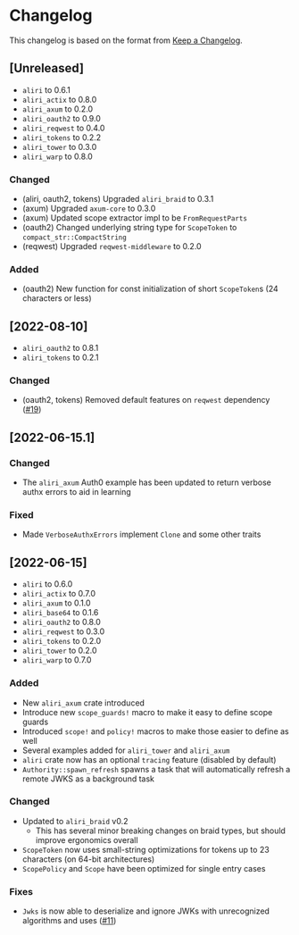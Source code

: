 # Changelog

This changelog is based on the format from [Keep a Changelog](https://keepachangelog.com/en/1.0.0/).

## [Unreleased]

- `aliri` to 0.6.1
- `aliri_actix` to 0.8.0
- `aliri_axum` to 0.2.0
- `aliri_oauth2` to 0.9.0
- `aliri_reqwest` to 0.4.0
- `aliri_tokens` to 0.2.2
- `aliri_tower` to 0.3.0
- `aliri_warp` to 0.8.0

### Changed

- (aliri, oauth2, tokens) Upgraded `aliri_braid` to 0.3.1
- (axum) Upgraded `axum-core` to 0.3.0
- (axum) Updated scope extractor impl to be `FromRequestParts`
- (oauth2) Changed underlying string type for `ScopeToken` to `compact_str::CompactString`
- (reqwest) Upgraded `reqwest-middleware` to 0.2.0

### Added

- (oauth2) New function for const initialization of short `ScopeToken`s (24 characters or less)

## [2022-08-10]

- `aliri_oauth2` to 0.8.1
- `aliri_tokens` to 0.2.1

### Changed

- (oauth2, tokens) Removed default features on `reqwest` dependency ([#19])

[#19]: https://github.com/neoeinstein/aliri/pull/19

## [2022-06-15.1]

### Changed

- The `aliri_axum` Auth0 example has been updated to return verbose authx errors to aid in learning

### Fixed

- Made `VerboseAuthxErrors` implement `Clone` and some other traits

## [2022-06-15]

- `aliri` to 0.6.0
- `aliri_actix` to 0.7.0
- `aliri_axum` to 0.1.0
- `aliri_base64` to 0.1.6
- `aliri_oauth2` to 0.8.0
- `aliri_reqwest` to 0.3.0
- `aliri_tokens` to 0.2.0
- `aliri_tower` to 0.2.0
- `aliri_warp` to 0.7.0

### Added

- New `aliri_axum` crate introduced
- Introduce new `scope_guards!` macro to make it easy to define scope guards
- Introduced `scope!` and `policy!` macros to make those easier to define as well
- Several examples added for `aliri_tower` and `aliri_axum`
- `aliri` crate now has an optional `tracing` feature (disabled by default)
- `Authority::spawn_refresh` spawns a task that will automatically refresh a remote JWKS as a background task

### Changed

- Updated to `aliri_braid` v0.2
  - This has several minor breaking changes on braid types, but should improve ergonomics overall
- `ScopeToken` now uses small-string optimizations for tokens up to 23 characters (on 64-bit architectures)
- `ScopePolicy` and `Scope` have been optimized for single entry cases

### Fixes

- `Jwks` is now able to deserialize and ignore JWKs with unrecognized algorithms and uses ([#11])

[#11]: https://github.com/neoeinstein/aliri/issues/11

<!-- markdownlint-disable-file MD024 -->
